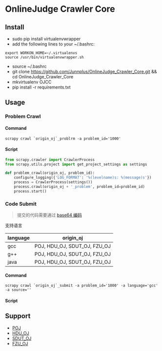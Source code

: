 # OnlineJudge Crawler Core


## Install

- sudo pip install virtualenvwrapper
- add the following lines to your ~/.bashrc:

```
export WORKON_HOME=~/.virtualenvs
source /usr/bin/virtualenvwrapper.sh
```
- source ~/.bashrc
- git clone https://github.com/Junnplus/OnlineJudge_Crawler_Core.git && cd OnlineJudge_Crawler_Core
- mkvirtualenv OJCC
- pip install -r requirements.txt

## Usage

### Problem Crawl
#### Command
```shell
scrapy crawl `origin_oj`_problrm -a problem_id='1000'
```

#### Script
```python
from scrapy.crawler import CrawlerProcess
from scrapy.utils.project import get_project_settings as settings

def problem_crawl(origin_oj, problem_id):
    configure_logging({'LOG_FORMAT': '%(levelname)s: %(message)s'})
    process = CrawlerProcess(settings())
    process.crawl(origin_oj + '_problem', problem_id=problem_id)
    process.start()
```

### Code Submit

> 提交的代码需要通过 [base64 编码](http://tool.chinaz.com/Tools/Base64.aspx)

支持语言

language | origin_oj 
-------- | ---------
gcc      | POJ, HDU_OJ, SDUT_OJ, FZU_OJ
g++      | POJ, HDU_OJ, SDUT_OJ, FZU_OJ
java     | POJ, HDU_OJ, SDUT_OJ, FZU_OJ

#### Command
```shell
scrapy crawl `origin_oj`_submit -a problem_id='1000' -a language='gcc' -a source=''
```

#### Script


## Support

- [POJ](http://poj.org)
- [HDU_OJ](http://acm.hdu.edu.cn)
- [SDUT_OJ](http://acm.sdut.edu.cn)
- [FZU_OJ](http://acm.fzu.edu.cn)
